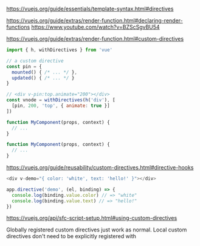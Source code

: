 












https://vuejs.org/guide/essentials/template-syntax.html#directives

https://vuejs.org/guide/extras/render-function.html#declaring-render-functions
https://www.youtube.com/watch?v=BZScSgvBU54



https://vuejs.org/guide/extras/render-function.html#custom-directives


```js
import { h, withDirectives } from 'vue'

// a custom directive
const pin = {
  mounted() { /* ... */ },
  updated() { /* ... */ }
}

// <div v-pin:top.animate="200"></div>
const vnode = withDirectives(h('div'), [
  [pin, 200, 'top', { animate: true }]
])
```

```js
function MyComponent(props, context) {
  // ...
}
```

```js
function MyComponent(props, context) {
  // ...
}
```
https://vuejs.org/guide/reusability/custom-directives.html#directive-hooks

```js
<div v-demo="{ color: 'white', text: 'hello!' }"></div>
```
```js
app.directive('demo', (el, binding) => {
  console.log(binding.value.color) // => "white"
  console.log(binding.value.text) // => "hello!"
})
```
https://vuejs.org/api/sfc-script-setup.html#using-custom-directives


Globally registered custom directives just work as normal. Local custom directives don't need to be explicitly registered with <script setup>, but they must follow the naming scheme vNameOfDirective:

```vue
<script setup>
const vMyDirective = {
  beforeMount: (el) => {
    // do something with the element
  }
}
</script>
<template>
  <h1 v-my-directive>This is a Heading</h1>
</template>
```
```vue
<script setup>
import { myDirective as vMyDirective } from './MyDirective.js'
</script>
```

```vue
```

```vue
```

```vue
```

```vue
```
















